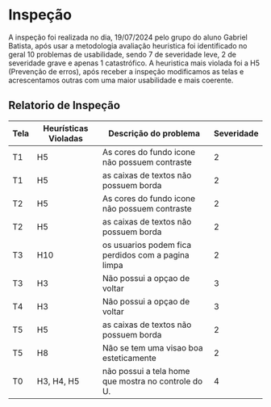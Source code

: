 # Inspeção

A inspeção foi realizada no dia, 19/07/2024 pelo grupo do aluno Gabriel Batista, após usar a metodologia avaliação heuristica foi identificado no geral 10 problemas de usabilidade, sendo 7 de severidade leve, 2 de severidade grave e apenas 1 catastrófico. A heuristica mais violada foi a H5 (Prevenção de erros), após receber a inspeção modificamos as telas e acrescentamos outras com uma maior usabilidade e mais coerente.

## Relatorio de Inspeção 

|Tela |	Heurísticas Violadas|	Descrição do problema|	Severidade         |
|-----|---------|----------------------------------------------------|---|
|T1	 |H5        |	As cores do fundo icone não possuem contraste       | 2|
|T1	 |H5        |	as caixas de textos não possuem borda 	            | 2|
|T2	 |H5        |	As cores do fundo icone não possuem contraste       | 2|
|T2	 |H5        |	as caixas de textos não possuem borda               |	2|
|T3	 |H10       | 	os usuarios podem fica perdidos com a pagina limpa|	2|
|T3	 |H3        |	Não possui a opçao de voltar	                      | 3|
|T4	 |H3        |	Não possui a opçao de voltar                        |	3|
|T5	 |H5        |	as caixas de textos não possuem borda               |	2|
|T5	 |H8        |	Não se tem uma visao boa esteticamente              |	2|
|T0	 |H3, H4, H5|	não possui a tela home que mostra no controle do U. |	4|

